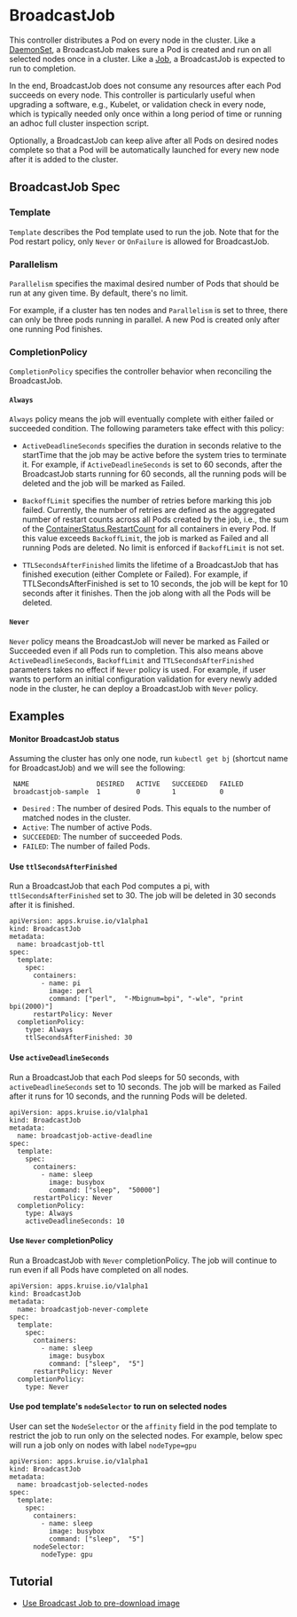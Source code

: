  # BroadcastJob

  This controller distributes a Pod on every node in the cluster. Like a 
  [DaemonSet](https://kubernetes.io/docs/concepts/workloads/controllers/daemonset/),
  a BroadcastJob makes sure a Pod is created and run on all selected nodes once 
  in a cluster. 
  Like a [Job](https://kubernetes.io/docs/concepts/workloads/controllers/jobs-run-to-completion/),
  a BroadcastJob is expected to run to completion.  

  In the end, BroadcastJob does not consume any resources after each Pod succeeds on 
  every node. 
  This controller is particularly useful when upgrading a software, e.g., Kubelet, or validation check
  in every node, which is typically needed only once within a long period of time or
  running an adhoc full cluster inspection script.

  Optionally, a BroadcastJob can keep alive after all Pods on desired nodes complete
  so that a Pod will be automatically launched for every new node after it is added to 
  the cluster.
  
## BroadcastJob Spec

### Template
`Template` describes the Pod template used to run the job. 
Note that for the Pod restart policy, only `Never` or `OnFailure` is allowed for 
BroadcastJob.


### Parallelism
`Parallelism` specifies the maximal desired number of Pods that should be run at
any given time. By default, there's no limit.

For example, if a cluster has ten nodes and `Parallelism` is set to three, there can only be
three pods running in parallel. A new Pod is created only after one running Pod finishes.

### CompletionPolicy

`CompletionPolicy` specifies the controller behavior when reconciling the BroadcastJob. 
#### `Always` 
`Always` policy means the job will eventually complete with either failed or succeeded
 condition. The following parameters take effect with this policy:
- `ActiveDeadlineSeconds` specifies the duration in seconds relative to the startTime
  that the job may be active before the system tries to terminate it.
  For example, if `ActiveDeadlineSeconds` is set to 60 seconds, after the BroadcastJob starts 
  running for 60 seconds, all the running pods will be deleted and the job will be marked
  as Failed. 

- `BackoffLimit` specifies the number of retries before marking this job failed. 
  Currently, the number of retries are defined as the aggregated number of restart 
  counts across all Pods created by the job, i.e., the sum of the
  [ContainerStatus.RestartCount](https://github.com/kruiseio/kruise/blob/d61c12451d6a662736c4cfc48682fa75c73adcbc/vendor/k8s.io/api/core/v1/types.go#L2314)
  for all containers in every Pod.  If this value exceeds `BackoffLimit`, the job is marked
  as Failed and all running Pods are deleted. No limit is enforced if `BackoffLimit` is 
  not set.

- `TTLSecondsAfterFinished` limits the lifetime of a BroadcastJob that has finished execution 
  (either Complete or Failed). For example, if TTLSecondsAfterFinished is set to 10 seconds,
  the job will be kept for 10 seconds after it finishes. Then the job along with all the Pods
  will be deleted. 

#### `Never` 
`Never` policy means the BroadcastJob will never be marked as Failed or Succeeded even if 
all Pods run to completion. This also means above `ActiveDeadlineSeconds`, `BackoffLimit`
and `TTLSecondsAfterFinished` parameters takes no effect if `Never` policy is used.
For example, if user wants to perform an initial configuration validation for every newly
added node in the cluster, he can deploy a BroadcastJob with `Never` policy.

## Examples

#### Monitor BroadcastJob status 
 Assuming the cluster has only one node, run `kubectl get bj` (shortcut name for BroadcastJob) and
 we will see the following:
```
 NAME                 DESIRED   ACTIVE   SUCCEEDED   FAILED
 broadcastjob-sample  1         0        1           0
```
 - `Desired` : The number of desired Pods. This equals to the number of matched nodes in the cluster.
 - `Active`: The number of active Pods.
 - `SUCCEEDED`: The number of succeeded Pods.
 - `FAILED`: The number of failed Pods.

#### Use `ttlSecondsAfterFinished`
Run a BroadcastJob that each Pod computes a pi, with `ttlSecondsAfterFinished` set to 30. 
The job will be deleted in 30 seconds after it is finished.

```
apiVersion: apps.kruise.io/v1alpha1
kind: BroadcastJob
metadata:
  name: broadcastjob-ttl
spec:
  template:
    spec:
      containers:
        - name: pi
          image: perl
          command: ["perl",  "-Mbignum=bpi", "-wle", "print bpi(2000)"]
      restartPolicy: Never
  completionPolicy:
    type: Always
    ttlSecondsAfterFinished: 30
```

#### Use `activeDeadlineSeconds`

Run a BroadcastJob that each Pod sleeps for 50 seconds, with `activeDeadlineSeconds` set to 10 seconds. 
The job will be marked as Failed after it runs for 10 seconds, and the running Pods will be deleted.
```
apiVersion: apps.kruise.io/v1alpha1
kind: BroadcastJob
metadata:
  name: broadcastjob-active-deadline
spec:
  template:
    spec:
      containers:
        - name: sleep
          image: busybox
          command: ["sleep",  "50000"]
      restartPolicy: Never
  completionPolicy:
    type: Always
    activeDeadlineSeconds: 10
```

#### Use `Never` completionPolicy
Run a BroadcastJob with `Never` completionPolicy. The job will continue to run even if all Pods 
have completed on all nodes.
```
apiVersion: apps.kruise.io/v1alpha1
kind: BroadcastJob
metadata:
  name: broadcastjob-never-complete
spec:
  template:
    spec:
      containers:
        - name: sleep
          image: busybox
          command: ["sleep",  "5"]
      restartPolicy: Never
  completionPolicy:
    type: Never
```

#### Use pod template's `nodeSelector` to run on selected nodes
User can set the `NodeSelector` or the `affinity` field in the pod template to restrict the job to run only on the selected nodes.
For example, below spec will run a job only on nodes with label `nodeType=gpu`
```
apiVersion: apps.kruise.io/v1alpha1
kind: BroadcastJob
metadata:
  name: broadcastjob-selected-nodes
spec:
  template:
    spec:
      containers:
        - name: sleep
          image: busybox
          command: ["sleep",  "5"]
      nodeSelector:
        nodeType: gpu
```
## Tutorial
-  [Use Broadcast Job to pre-download image](../../tutorial/broadcastjob.md)
